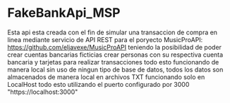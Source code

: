 # FakeBankApi_MSP
Esta api esta creada con el fin de simular una transaccion de compra en linea mediante servicio de API REST para el poryecto MusicProAPI: https://github.com/eljavexe/MusicProAPI 
teniendo la posibilidad de poder crear cuentas bancarias ficticias crear personas con su respectiva cuenta bancaria y tarjetas para realizar transacciones todo esto funcionando de
manera local sin uso de ningun tipo de base de datos, todos los datos son almacenados de manera local en archivos TXT funcionando solo en LocalHost todo esto utilizando el puerto configurado por 3000 "https://localhost:3000"
